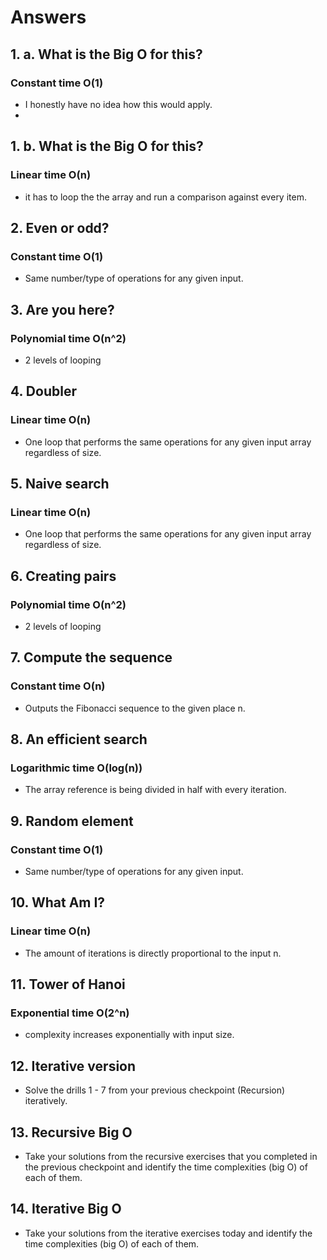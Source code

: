 # Answers

## 1. a. What is the Big O for this?
### Constant time O(1)
- I honestly have no idea how this would apply.
- 
## 1. b. What is the Big O for this?
### Linear time O(n)
- it has to loop the the array and run a comparison against every item.

## 2. Even or odd?
### Constant time O(1)
- Same number/type of operations for any given input.

## 3. Are you here?
### Polynomial time O(n^2)
- 2 levels of looping

## 4. Doubler
### Linear time O(n)
- One loop that performs the same operations for any given input array regardless of size.

## 5. Naive search
### Linear time O(n)
- One loop that performs the same operations for any given input array regardless of size.

## 6. Creating pairs
### Polynomial time O(n^2)
- 2 levels of looping

## 7. Compute the sequence
### Constant time O(n)
- Outputs the Fibonacci sequence to the given place n.

## 8. An efficient search
### Logarithmic time O(log(n))
- The array reference is being divided in half with every iteration.

## 9. Random element
### Constant time O(1)
- Same number/type of operations for any given input.

## 10. What Am I?
### Linear time O(n)
- The amount of iterations is directly proportional to the input n.

## 11. Tower of Hanoi
### Exponential time O(2^n)
- complexity increases exponentially with input size.

## 12. Iterative version
- Solve the drills 1 - 7 from your previous checkpoint (Recursion) iteratively.

## 13. Recursive Big O
- Take your solutions from the recursive exercises that you completed in the previous checkpoint and identify the time complexities (big O) of each of them.

## 14. Iterative Big O
- Take your solutions from the iterative exercises today and identify the time complexities (big O) of each of them.